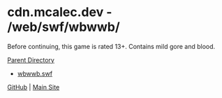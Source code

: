 # cdn.mcalec.dev - /web/swf/wbwwb/

Before continuing, this game is rated 13+. Contains mild gore and blood.

[Parent Directory](../)  

- [wbwwb.swf](/web/html/flash/wbwwb/)

[GitHub](https://github.com/McAlec1/cdn-mcalec-dev/) | [Main Site](https://www.mcalec.dev/)
